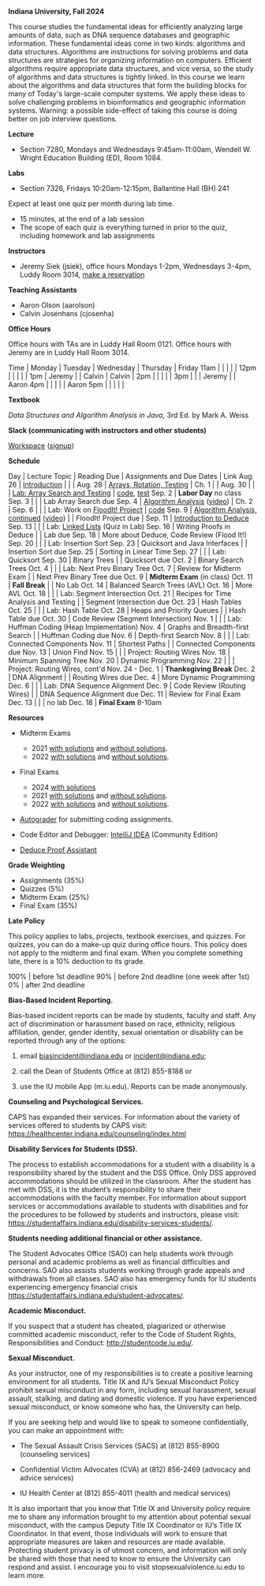 **Indiana University, Fall 2024**

This course studies the fundamental ideas for efficiently analyzing
large amounts of data, such as DNA sequence databases and geographic
information. These fundamental ideas come in two kinds: algorithms and
data structures. Algorithms are instructions for solving problems and
data structures are strategies for organizing information on
computers. Efficient algorithms require appropriate data structures,
and vice versa, so the study of algorithms and data structures is
tightly linked. In this course we learn about the algorithms and data
structures that form the building blocks for many of Today's
large-scale computer systems. We apply these ideas to solve
challenging problems in bioinformatics and geographic information
systems. Warning: a possible side-effect of taking this course is
doing better on job interview questions.

**Lecture**

* Section 7280, Mondays and Wednesdays 9:45am-11:00am, Wendell W. Wright Education Building (ED), Room 1084.


**Labs**

* Section 7326, Fridays 10:20am-12:15pm, Ballantine Hall (BH) 241

Expect at least one quiz per month during lab time.
* 15 minutes, at the end of a lab session
* The scope of each quiz is everything turned in prior to the quiz, including homework and lab assignments

**Instructors**

* Jeremy Siek (jsiek), office hours Mondays 1-2pm, Wednesdays 3-4pm, Luddy Room 3014, [make a reservation](https://outlook.office.com/bookwithme/user/7e2eaedb9dbb43868ba3f4dbe81e2972@iu.edu/meetingtype/SVRwCe7HMUGxuT6WGxi68g2?anonymous&ep=mlink)

**Teaching Assistants**

* Aaron Olson (aarolson)
* Calvin Josenhans (cjosenha)

**Office Hours**

Office hours with TAs are in Luddy Hall Room 0121.
Office hours with Jeremy are in Luddy Hall Room 3014.

Time    | Monday    | Tuesday    | Wednesday    | Thursday    | Friday
11am    |           |            |              |             | 
12pm    |           |            |              |             |
1pm     | Jeremy    |            | Calvin       | Calvin      | 
2pm     |           |            |              |             |
3pm     |           |            | Jeremy       |             | Aaron
4pm     |           |            |              |             | Aaron
5pm     |           |            |              |             |


**Textbook**

*Data Structures and Algorithm Analysis in Java*, 3rd Ed. by Mark A. Weiss

**Slack (communicating with instructors and other students)**

[Workspace](https://datastructure-lsq4802.slack.com)
 ([signup](https://join.slack.com/t/slack-bwl8422/shared_invite/zt-2p9885ig1-n_1aNVQJOHoB9L07oobH1A))

**Schedule**

Day     | Lecture Topic                                             | Reading Due  | Assignments and Due Dates | Link
Aug. 26 | [Introduction](./lectures/introduction.md)                |              |         |
Aug. 28 | [Arrays, Rotation, Testing](./lectures/array-rotation.md) | Ch. 1        |         |
Aug. 30 |                                                           |              | [Lab: Array Search and Testing](./Search) | [code](https://autograder.luddy.indiana.edu/web/project/1323), [test](https://autograder.luddy.indiana.edu/web/project/1319)
Sep. 2  | **Labor Day** no class
Sep. 3  | | | Lab Array Search due
Sep. 4  | [Algorithm Analysis](./lectures/algo-analysis.md) ([video](https://iu.mediaspace.kaltura.com/media/t/1_uluqvhj2))  | Ch. 2        | 
Sep. 6  |                                                           |              | Lab: Work on [FloodIt! Project](./flood-it) | [code](https://autograder.luddy.indiana.edu/web/project/1302)
Sep. 9  | [Algorithm Analysis, continued](./lectures/more-algo-analysis.md) ([video](https://iu.mediaspace.kaltura.com/media/t/1_cvtootj1)) | | FloodIt! Project due | 
Sep. 11 | [Introduction to Deduce](./lectures/deduce-programming.md)
Sep. 13 |                                                           |              | Lab: [Linked Lists](./LabDeduceProg.md) (Quiz in Lab)
Sep. 16 | Writing Proofs in Deduce                                  |              | Lab due
Sep. 18 | More about Deduce, Code Review (Flood It!)
Sep. 20 |                                                           |              | Lab: Insertion Sort
Sep. 23 | Quicksort and Java Interfaces                             |              | Insertion Sort due
Sep. 25 | Sorting in Linear Time
Sep. 27 |                                                           |              | Lab: Quicksort
Sep. 30 | Binary Trees                                              |              | Quicksort due
Oct. 2  | Binary Search Trees
Oct. 4  |                                                           |              | Lab: Next Prev Binary Tree
Oct. 7  | Review for Midterm Exam                                   |              | Next Prev Binary Tree due
Oct. 9  | **Midterm Exam** (in class)
Oct. 11 | **Fall Break**                                            |              | No Lab
Oct. 14 | Balanced Search Trees (AVL)
Oct. 16 | More AVL
Oct. 18 |                                                           |              | Lab: Segment Intersection
Oct. 21 | Recipes for Time Analysis and Testing                     |              | Segment Intersection due
Oct. 23 | Hash Tables
Oct. 25 |                                                           |              | Lab: Hash Table
Oct. 28 | Heaps and Priority Queues                                 |              | Hash Table due
Oct. 30 | Code Review (Segment Intersection)
Nov. 1  |                                                           |              | Lab: Huffman Coding (Heap Implementation)
Nov. 4  | Graphs and Breadth-first Search                           |              | Huffman Coding due
Nov. 6  | Depth-first Search
Nov. 8  |                                                           |              | Lab: Connected Components
Nov. 11 | Shortest Paths                                            |              | Connected Components due
Nov. 13 | Union Find
Nov. 15 |                                                           |              | Project: Routing Wires
Nov. 18 | Minimum Spanning Tree
Nov. 20 | Dynamic Programming
Nov. 22 |                                                           |              | Project: Routing Wires, cont'd
Nov. 24 - Dec. 1 | **Thanksgiving Break**
Dec. 2 | DNA Alignment                                              |              | Routing Wires due
Dec. 4 | More Dynamic Programming
Dec. 6 |                                                            |              | Lab: DNA Sequence Alignment
Dec. 9 | Code Review (Routing Wires)                                |              | DNA Sequence Alignment due
Dec. 11 | Review for Final Exam
Dec. 13 |                                                           |              | no lab
Dec. 18 | **Final Exam** 8-10am

**Resources**

* Midterm Exams 
  * 2021 [with solutions](./midterm-2021-solns.pdf)
     and [without solutions](./midterm-2021.pdf).
  * 2022 [with solutions](./midterm-a-2022.pdf)
     and [without solutions](./midterm-a-2022-questions.pdf).

* Final Exams
  * 2024 [with solutions](./final-2024-solns.pdf)
  * 2021 [with solutions](./final-2021-solns.pdf)
     and [without solutions](./final-2021.pdf).
  * 2022 [with solutions](./final-2022-solns.pdf)
     and [without solutions](./final-2022.pdf).

* [Autograder](https://autograder.luddy.indiana.edu/web/course/127) for submitting coding assignments.

* Code Editor and Debugger:
  [IntelliJ IDEA](https://www.jetbrains.com/idea/download) (Community Edition)

* [Deduce Proof Assistant](https://github.com/jsiek/deduce)

**Grade Weighting**

* Assignments (35%)
* Quizzes (5%)
* Midterm Exam (25%)
* Final Exam (35%)

**Late Policy**

This policy applies to labs, projects, textbook exercises, and
quizzes.  For quizzes, you can do a make-up quiz during office hours.
This policy does not apply to the midterm and final exam.  When you
complete something late, there is a 10% deduction to its grade.

100% | before 1st deadline
90%  | before 2nd deadline (one week after 1st)
0%   | after  2nd deadline



**Bias-Based Incident Reporting.**

Bias-based incident reports can be made by students, faculty and
staff. Any act of discrimination or harassment based on race,
ethnicity, religious affiliation, gender, gender identity, sexual
orientation or disability can be reported through any of the options:

1) email biasincident@indiana.edu or incident@indiana.edu;

2) call the Dean of Students Office at (812) 855-8188 or

3) use the IU mobile App (m.iu.edu). Reports can be made anonymously.

**Counseling and Psychological Services.**

CAPS has expanded their services. For information about the variety of
services offered to students by CAPS visit:
https://healthcenter.indiana.edu/counseling/index.html

**Disability Services for Students (DSS).**

The process to establish accommodations for a student with a
disability is a responsibility shared by the student and the DSS
Office. Only DSS approved accommodations should be utilized in the
classroom. After the student has met with DSS, it is the student’s
responsibility to share their accommodations with the faculty
member. For information about support services or accommodations
available to students with disabilities and for the procedures to be
followed by students and instructors, please visit:
https://studentaffairs.indiana.edu/disability-services-students/.

**Students needing additional financial or other assistance.**

The Student Advocates Office (SAO) can help students work through
personal and academic problems as well as financial difficulties and
concerns. SAO also assists students working through grade appeals and
withdrawals from all classes. SAO also has emergency funds for IU
students experiencing emergency financial crisis
https://studentaffairs.indiana.edu/student-advocates/.

**Academic Misconduct.**

If you suspect that a student has cheated, plagiarized or otherwise committed academic misconduct, refer to the Code of Student Rights, Responsibilities and Conduct:
http://studentcode.iu.edu/.

**Sexual Misconduct.**

As your instructor, one of my responsibilities is to create a positive
learning environment for all students. Title IX and IU’s Sexual
Misconduct Policy prohibit sexual misconduct in any form, including
sexual harassment, sexual assault, stalking, and dating and domestic
violence. If you have experienced sexual misconduct, or know someone
who has, the University can help.

If you are seeking help and would like to speak to someone
confidentially, you can make an appointment with:

* The Sexual Assault Crisis Services (SACS) at (812) 855-8900
  (counseling services)

* Confidential Victim Advocates (CVA) at (812) 856-2469 (advocacy and
  advice services)

* IU Health Center at (812) 855-4011 (health and medical services)

It is also important that you know that Title IX and University policy
require me to share any information brought to my attention about
potential sexual misconduct, with the campus Deputy Title IX
Coordinator or IU’s Title IX Coordinator. In that event, those
individuals will work to ensure that appropriate measures are taken
and resources are made available. Protecting student privacy is of
utmost concern, and information will only be shared with those that
need to know to ensure the University can respond and assist.  I
encourage you to visit
stopsexualviolence.iu.edu to learn more.
